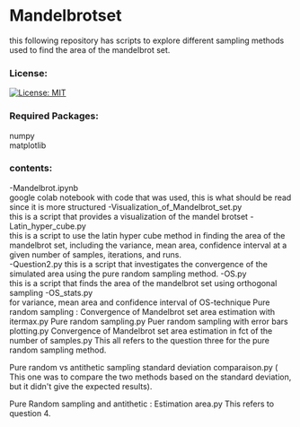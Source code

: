 # Mandelbrotset
this following repository has scripts to explore different sampling methods used to find the area of the mandelbrot set.<br>

### License:
[![License: MIT](https://img.shields.io/badge/License-MIT-yellow.svg)](https://opensource.org/licenses/MIT)
### Required Packages:
numpy<br>
matplotlib<br>


### contents:
-Mandelbrot.ipynb<br>
google colab notebook with code that was used, this is what should be read since it is more structured
-Visualization_of_Mandelbrot_set.py<br>
this is a script that provides a visualization of the mandel brotset
-Latin_hyper_cube.py<br>
this is a script to use the latin hyper cube method in finding the area of the mandelbrot set, including the variance, mean area, confidence interval at a given number of samples, iterations, and runs.<br>
-Question2.py
this is a script that investigates the convergence of the  simulated area using the pure random sampling method.
-OS.py<br> 
this is a script that finds the area of the mandelbrot set using orthogonal sampling
-OS_stats.py<br>
for variance, mean area and confidence interval of OS-technique
Pure random sampling : Convergence of Mandelbrot set area estimation with itermax.py
Pure random sampling.py
Puer random sampling with error bars plotting.py
Convergence of Mandelbrot set area estimation in fct of the number of samples.py
This all refers to the question three for the pure random sampling method. <br>

Pure random vs antithetic sampling standard deviation comparaison.py
( This one was to compare the two methods based on the standard deviation, but it didn't give the expected results).<br>

Pure Random sampling and antithetic : Estimation area.py
This refers to question 4. <br>
